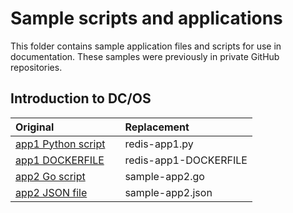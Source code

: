 # Sample scripts and applications
This folder contains sample application files and scripts for use in documentation. These samples were previously in private GitHub repositories.

## Introduction to DC/OS
| Original  |        | Replacement  |
| :-------- | :----: | :----------- |
| [app1 Python script](https://raw.githubusercontent.com/joerg84/dcos-101/master/app1/app1.py) |  | redis-app1.py |
| [app1 DOCKERFILE](https://github.com/joerg84/dcos-101/blob/master/app1/DOCKERFILE) |  | redis-app1-DOCKERFILE |
| [app2 Go script](https://github.com/joerg84/dcos-101/blob/master/app2/app2.go) |  | sample-app2.go|
| [app2 JSON file](https://raw.githubusercontent.com/joerg84/dcos-101/master/app2/app2.json) |  | sample-app2.json |